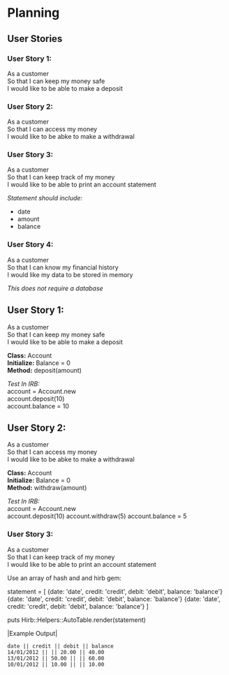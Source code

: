 # Planning

## User Stories

### User Story 1:

As a customer  
So that I can keep my money safe  
I would like to be able to make a deposit  

### User Story 2:

As a customer  
So that I can access my money  
I would like to be abke to make a withdrawal  

### User Story 3:

As a customer  
So that I can keep track of my money  
I would like to be able to print an account statement  

*Statement should include:*
- date
- amount
- balance

### User Story 4:

As a customer  
So that I can know my financial history  
I would like my data to be stored in memory  

*This does not require a database*


## User Story 1:

As a customer  
So that I can keep my money safe  
I would like to be able to make a deposit  

**Class:** Account  
**Initialize:** Balance = 0  
**Method:** deposit(amount)  

*Test In IRB:*  
account = Account.new  
account.deposit(10)  
account.balance = 10  

## User Story 2:

As a customer  
So that I can access my money  
I would like to be abke to make a withdrawal  

**Class:** Account  
**Initialize:** Balance = 0  
**Method:** withdraw(amount)  

*Test In IRB:*  
account = Account.new  
account.deposit(10) 
account.withdraw(5) 
account.balance = 5  

### User Story 3:

As a customer  
So that I can keep track of my money  
I would like to be able to print an account statement  

Use an array of hash and and hirb gem:

statement = [
  {date: 'date', credit: 'credit', debit: 'debit', balance: 'balance'}
  {date: 'date', credit: 'credit', debit: 'debit', balance: 'balance'}
  {date: 'date', credit: 'credit', debit: 'debit', balance: 'balance'}
]

puts Hirb::Helpers::AutoTable.render(statement)

|Example Output|
```
date || credit || debit || balance
14/01/2012 || || 20.00 || 40.00
13/01/2012 || 50.00 || || 60.00
10/01/2012 || 10.00 || || 10.00
```

